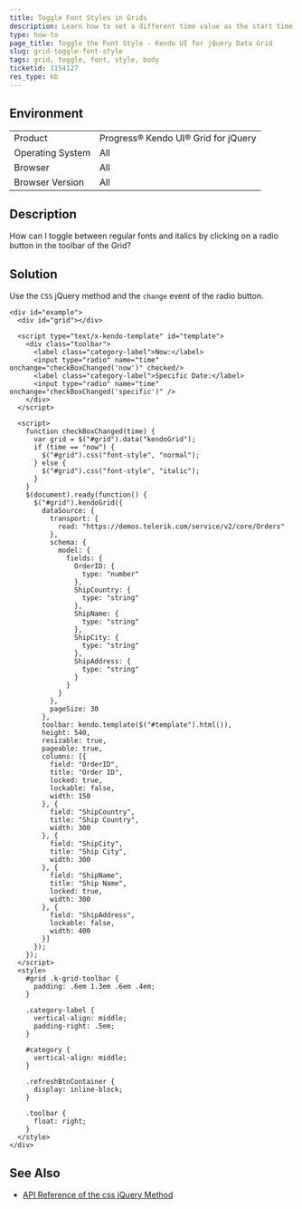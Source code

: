 ```yaml
---
title: Toggle Font Styles in Grids
description: Learn how to set a different time value as the start time of a TimePicker and change the order of the options in the list of the Kendo UI Grid.
type: how-to
page_title: Toggle the Font Style - Kendo UI for jQuery Data Grid
slug: grid-toggle-font-style
tags: grid, toggle, font, style, body
ticketid: 1154127
res_type: kb
---
```


## Environment

<table>
 <tr>
  <td>Product</td>
  <td>Progress® Kendo UI® Grid for jQuery</td>
 </tr>
 <tr>
  <td>Operating System</td>
  <td>All</td>
 </tr>
 <tr>
  <td>Browser</td>
  <td>All</td>
 </tr>
 <tr>
  <td>Browser Version</td>
  <td>All</td>
 </tr>
</table>

## Description

How can I toggle between regular fonts and italics by clicking on a radio button in the toolbar of the Grid?

## Solution

Use the `CSS` jQuery method and the `change` event of the radio button.

```dojo
<div id="example">
  <div id="grid"></div>

  <script type="text/x-kendo-template" id="template">
    <div class="toolbar">
      <label class="category-label">Now:</label>
      <input type="radio" name="time" onchange="checkBoxChanged('now')" checked/>
      <label class="category-label">Specific Date:</label>
      <input type="radio" name="time" onchange="checkBoxChanged('specific')" />
    </div>
  </script>

  <script>
    function checkBoxChanged(time) {
      var grid = $("#grid").data("kendoGrid");
      if (time == "now") {
        $("#grid").css("font-style", "normal");
      } else {
        $("#grid").css("font-style", "italic");
      }
    }
    $(document).ready(function() {
      $("#grid").kendoGrid({
        dataSource: {
          transport: {
            read: "https://demos.telerik.com/service/v2/core/Orders"
          },
          schema: {
            model: {
              fields: {
                OrderID: {
                  type: "number"
                },
                ShipCountry: {
                  type: "string"
                },
                ShipName: {
                  type: "string"
                },
                ShipCity: {
                  type: "string"
                },
                ShipAddress: {
                  type: "string"
                }
              }
            }
          },
          pageSize: 30
        },
        toolbar: kendo.template($("#template").html()),
        height: 540,
        resizable: true,
        pageable: true,
        columns: [{
          field: "OrderID",
          title: "Order ID",
          locked: true,
          lockable: false,
          width: 150
        }, {
          field: "ShipCountry",
          title: "Ship Country",
          width: 300
        }, {
          field: "ShipCity",
          title: "Ship City",
          width: 300
        }, {
          field: "ShipName",
          title: "Ship Name",
          locked: true,
          width: 300
        }, {
          field: "ShipAddress",
          lockable: false,
          width: 400
        }]
      });
    });
  </script>
  <style>
    #grid .k-grid-toolbar {
      padding: .6em 1.3em .6em .4em;
    }

    .category-label {
      vertical-align: middle;
      padding-right: .5em;
    }

    #category {
      vertical-align: middle;
    }

    .refreshBtnContainer {
      display: inline-block;
    }

    .toolbar {
      float: right;
    }
  </style>
</div>
```

## See Also

* [ API Reference of the css jQuery Method](https://api.jquery.com/css/)
